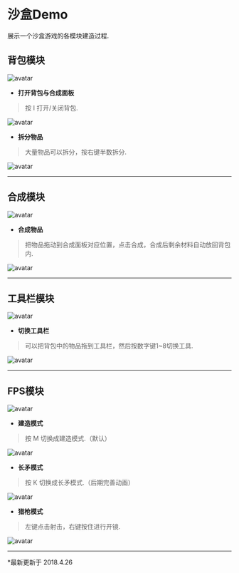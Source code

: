 # **沙盒Demo**
展示一个沙盒游戏的各模块建造过程.

## **背包模块**
![avatar](https://ws1.sinaimg.cn/large/bcd41526ly1fqksoca9atj20g105zgob.jpg)
* **打开背包与合成面板**
> 按 I 打开/关闭背包.

![avatar](https://ws1.sinaimg.cn/large/bcd41526ly1fqksol54x0g20ws0ig0y9.jpg)
* **拆分物品**
> 大量物品可以拆分，按右键半数拆分.

![avatar](https://ayanamirei.oss-cn-hangzhou.aliyuncs.com/18-4-23/86706866.jpg)
***

## **合成模块**
![avatar](https://ws1.sinaimg.cn/large/bcd41526ly1fqksoc33hij20ft07fq4b.jpg)
* **合成物品**
> 把物品拖动到合成面板对应位置，点击合成，合成后剩余材料自动放回背包内.

![avatar](https://ws1.sinaimg.cn/large/bcd41526ly1fqksolc4qlg20ws0igtit.jpg)
***

## **工具栏模块**
![avatar](https://ws1.sinaimg.cn/large/bcd41526ly1fqksobywsnj20ft02faat.jpg)
* **切换工具栏**
> 可以把背包中的物品拖到工具栏，然后按数字键1~8切换工具.

![avatar](https://ws1.sinaimg.cn/large/bcd41526ly1fqksolu027g20ws0igwln.jpg)
***
## **FPS模块**
![avatar](https://ws1.sinaimg.cn/large/bcd41526ly1fqlj7b9z8rj20wf0if1eh.jpg)

* **建造模式**
> 按 M 切换成建造模式.（默认）

![avatar](https://github.com/ayanamirei1997/SandboxGame/Readmeimages/建造.gif)

* **长矛模式**
> 按 K 切换成长矛模式.（后期完善动画）

![avatar](https://github.com/ayanamirei1997/SandboxGame/Readmeimages/标枪.gif)

* **猎枪模式**
> 左键点击射击，右键按住进行开镜.

![avatar](https://github.com/ayanamirei1997/SandboxGame/Readmeimages/射击.gif)
***
*最新更新于 2018.4.26
